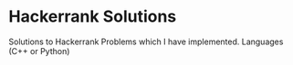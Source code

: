 # Hackerrank Solutions

Solutions to Hackerrank Problems which I have implemented. 
Languages (C++ or Python)
